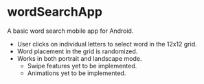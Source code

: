 # wordSearchApp
A basic word search mobile app for Android.
- User clicks on individual letters to select word in the 12x12 grid. 
- Word placement in the grid is randomized. 
- Works in both portrait and landscape mode.
  - Swipe features yet to be implemented.
  - Animations yet to be implemented.
